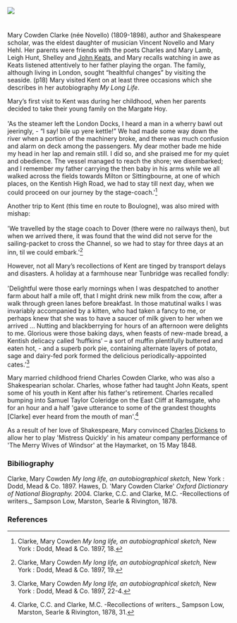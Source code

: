 <a href="https://dev.visual-essays.app"><img src="https://dev-visual-essays.netlify.app/images/ve-button.png"></a> 
<param ve-config title="Mary Cowden Clarke" author="Michelle Crowther" layout="vtl" banner="/images/banners/19c.jpg">

<param ve-entity eid="Q736439" aliases="Ramsgate">
<param ve-entity eid="Q179224" aliases="Dover">
<param ve-entity eid="Q618045" aliases="Margate">
<param ve-entity eid="Q665489" aliases="Tunbridge">
<param ve-entity eid="Q6860945" aliases="Milton">
<param ve-entity eid="Q1626044" aliases="Sittingbourne">

#

Mary Cowden Clarke (née Novello) (1809-1898), author and Shakespeare scholar, was the eldest daughter of musician Vincent Novello and Mary Hehl. Her parents were friends with the poets Charles and Mary Lamb, Leigh Hunt, Shelley and [John Keats]( /19c-keats-margate/), and Mary recalls watching in awe as Keats listened attentively to her father playing the organ. The family, although living in London, sought “healthful changes” by visiting the seaside. (p18) Mary visited Kent on at least three occasions which she describes in her autobiography _My Long Life_.
<param ve-image url="https://upload.wikimedia.org/wikipedia/commons/e/e4/Mary_Victoria_Cowden_Clarke_%28nee_Novello%29%2C_ca._1870s.jpg" label="Mary Victoria Cowden Clarke" attribution="G.B. Sciutto & Co., Public domain, via Wikimedia Commons, © National Portrait Gallery, London">

Mary’s first visit to Kent was during her childhood, when her parents decided to take their young family on the Margate Hoy. 
<br><br>
'As the steamer left the London Docks, I heard a man in a wherry bawl out jeeringly, - “I say! bile up yere kettle!” We had made some way down the river when a portion of the machinery broke, and there was much confusion and alarm on deck among the passengers. My dear mother bade me hide my head in her lap and remain still. I did so, and she praised me for my quiet and obedience. The vessel managed to reach the shore; we disembarked; and I remember my father carrying the then baby in his arms while we all walked across the fields towards Milton or Sittingbourne, at one of which places, on the Kentish High Road, we had to stay till next day, when we could proceed on our journey by the stage-coach.'[^ref1]
<param ve-image url="https://commons.wikimedia.org/wiki/File:Scene_aboard_a_Margate_hoy.jpg" label="A Scene on board a Margate Hoy as described by Dibden, 1804" attribution="National Maritime Museum, Greenwich">
<param ve-map center="Q686094" zoom="15">

Another trip to Kent (this time en route to Boulogne), was also mired with mishap: 
<br><br>
'We travelled by the stage coach to Dover (there were no railways then), but when we arrived there, it was found that the wind did not serve for the sailing-packet to cross the Channel, so we had to stay for three days at an inn, til we could embark.'[^ref2]
<param ve-image url="/dickens/images/Snargate St Dover 1830.jpg" label="Snargate St Dover c.1830" attribution="Drawn by G.Shepherd">
<param ve-map center="Q179224" zoom="15">

However, not all Mary’s recollections of Kent are tinged by transport delays and disasters. A holiday at a farmhouse near Tunbridge was recalled fondly:
<br><br>
'Delightful were those early mornings when I was despatched to another farm about half a mile off, that I might drink new milk from the cow, after a walk through green lanes before breakfast. In those matutinal walks I was invariably accompanied by a kitten, who had taken a fancy to me, or perhaps knew that she was to have a saucer of milk given to her when we arrived ... Nutting and blackberrying for hours of an afternoon were delights to me. Glorious were those baking days, when feasts of new-made bread, a Kentish delicacy called ‘huffkins’ – a sort of muffin plentifully buttered and eaten hot, - and a superb pork pie, containing alternate layers of potato, sage and dairy-fed pork formed the delicious periodically-appointed cates.’[^ref3]
<param ve-image url="https://commons.wikimedia.org/wiki/File:%27Blackberries%27_by_John_F._Francis.jpg" label="Blackberries" attribution="John F. Francis, Public domain, via Wikimedia Commons">
<param ve-map center="Q665489" zoom="10">

Mary married childhood friend Charles Cowden Clarke, who was also a Shakespearian scholar. Charles, whose father had taught John Keats, spent some of his youth in Kent after his father's retirement. Charles recalled bumping into Samuel Taylor Coleridge on the East Cliff at Ramsgate, who for an hour and a half 'gave utterance to some of the grandest thoughts [Clarke] ever heard from the mouth of man'.[^ref4] 
<param ve-image url="https://stor.artstor.org/stor/47ed345c-3d26-4e7f-a46e-3bdc267e68f4" label="Ramsgate, East Cliff Promenade" attribution="Kent Maps Online Collection">
<param ve-map center="Q736439" zoom="10">

As a result of her love of Shakespeare, Mary convinced [Charles Dickens](/dickens/) to allow her to play 'Mistress Quickly' in his amateur company performance of 'The Merry Wives of Windsor' at the Haymarket, on 15 May 1848.
<param ve-image url="https://upload.wikimedia.org/wikipedia/commons/b/b0/Falstaff_and_Mistress_Quickly_Francis_Philip_Stephanoff.jpeg" label="Falstaff and Mistress Quickly c. 1840" attribution="Philip Francis Stephanoff, Public domain, via Wikimedia Commons">

### Bibiliography
Clarke, Mary Cowden _My long life, an autobiographical sketch,_ New York : Dodd, Mead & Co. 1897.
Hawes, D. 'Mary Cowden Clarke' _Oxford Dictionary of National Biography._ 2004.
Clarke, C.C. and Clarke, M.C. -Recollections of writers._ Sampson Low, Marston, Searle & Rivington, 1878.

### References
[^ref1]: Clarke, Mary Cowden _My long life, an autobiographical sketch,_ New York : Dodd, Mead & Co. 1897, 18.
[^ref2]: Clarke, Mary Cowden _My long life, an autobiographical sketch,_ New York : Dodd, Mead & Co. 1897, 19.
[^ref3]: Clarke, Mary Cowden _My long life, an autobiographical sketch,_ New York : Dodd, Mead & Co. 1897, 22-4.
[^ref4]: Clarke, C.C. and Clarke, M.C. -Recollections of writers._ Sampson Low, Marston, Searle & Rivington, 1878, 31.

